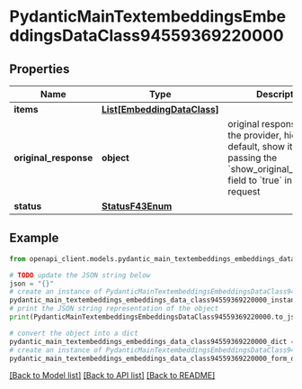 # PydanticMainTextembeddingsEmbeddingsDataClass94559369220000


## Properties

Name | Type | Description | Notes
------------ | ------------- | ------------- | -------------
**items** | [**List[EmbeddingDataClass]**](EmbeddingDataClass.md) |  | [optional] 
**original_response** | **object** | original response sent by the provider, hidden by default, show it by passing the &#x60;show_original_response&#x60; field to &#x60;true&#x60; in your request | [optional] 
**status** | [**StatusF43Enum**](StatusF43Enum.md) |  | 

## Example

```python
from openapi_client.models.pydantic_main_textembeddings_embeddings_data_class94559369220000 import PydanticMainTextembeddingsEmbeddingsDataClass94559369220000

# TODO update the JSON string below
json = "{}"
# create an instance of PydanticMainTextembeddingsEmbeddingsDataClass94559369220000 from a JSON string
pydantic_main_textembeddings_embeddings_data_class94559369220000_instance = PydanticMainTextembeddingsEmbeddingsDataClass94559369220000.from_json(json)
# print the JSON string representation of the object
print(PydanticMainTextembeddingsEmbeddingsDataClass94559369220000.to_json())

# convert the object into a dict
pydantic_main_textembeddings_embeddings_data_class94559369220000_dict = pydantic_main_textembeddings_embeddings_data_class94559369220000_instance.to_dict()
# create an instance of PydanticMainTextembeddingsEmbeddingsDataClass94559369220000 from a dict
pydantic_main_textembeddings_embeddings_data_class94559369220000_form_dict = pydantic_main_textembeddings_embeddings_data_class94559369220000.from_dict(pydantic_main_textembeddings_embeddings_data_class94559369220000_dict)
```
[[Back to Model list]](../README.md#documentation-for-models) [[Back to API list]](../README.md#documentation-for-api-endpoints) [[Back to README]](../README.md)


